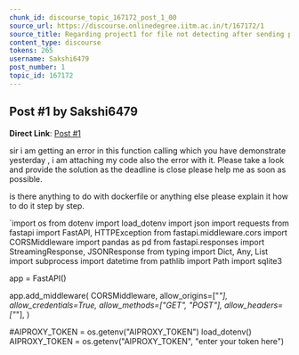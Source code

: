 ```yaml
---
chunk_id: discourse_topic_167172_post_1_00
source_url: https://discourse.onlinedegree.iitm.ac.in/t/167172/1
source_title: Regarding project1 for file not detecting after sending post request
content_type: discourse
tokens: 265
username: Sakshi6479
post_number: 1
topic_id: 167172
---
```


## Post #1 by Sakshi6479

**Direct Link**: [Post #1](https://discourse.onlinedegree.iitm.ac.in/t/167172/1)

sir i am getting an error in this function calling which you have demonstrate yesterday , i am attaching my code also the error with it. Please take a look and provide the solution as the deadline is close please help me as soon as possible.

is there anything to do with dockerfile or anything else please explain it how to do it step by step.

`import os
from dotenv import load_dotenv
import json
import requests
from fastapi import FastAPI, HTTPException
from fastapi.middleware.cors import CORSMiddleware
import pandas as pd
from fastapi.responses import StreamingResponse, JSONResponse
from typing import Dict, Any, List
import subprocess
import datetime
from pathlib import Path
import sqlite3

app = FastAPI()

app.add_middleware(
 CORSMiddleware,
 allow_origins=["*"],
 allow_credentials=True,
 allow_methods=["GET", "POST"],
 allow_headers=["*"],
)

#AIPROXY_TOKEN = os.getenv("AIPROXY_TOKEN")
load_dotenv()
AIPROXY_TOKEN = os.getenv("AIPROXY_TOKEN", "enter your token here")
